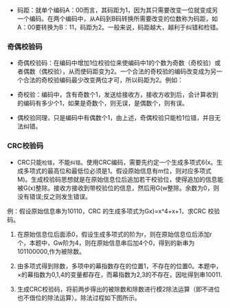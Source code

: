
- 码距：就单个编码A：00而言，其码距为1，因为其只需要改变一位就变成另一个编码。在两个编码中，从A码到B码转换所需要改变的位数称为码距，如A：00要转换为B：11，码距为2。一般来说，码距越大，越利于纠错和检错。

### 奇偶校验码
- 奇偶校验码：在编码中增加1位校验位来使编码中1的个数为奇数（奇校验）或者偶数（偶校验），从而使码距变为2。一个合法的奇校验的编码改变成为另一个合法的奇校验编码最少改变两位才可，所以码距为2。例如：

- 奇校验：编码中，含有奇数个1，发送给接收方，接收方收到后，会计算收到的编码有多少个1，如果是奇数个，则无误，是偶数个，则有误。

- 偶校验同理，只是编码中有偶数个1，由上述，奇偶校验只能检1位错，并目无法纠错。

### CRC校验码

- CRC只能`检错`，不能`纠错`。使用CRC编码，需要先约定一个生成多项式6(x。生成多项式的最高位和最低位必须是1。假设原始信息有m位，则对应多项式M)。生成校验码思想就是在原始信息位后追加若干校验位，使得追加的信息能被G(x)整除。接收方接收到带校验位的信息，然后用G(w整除。余数为0，则没有错误;反之则发生错误。

例：假设原始信息串为10110，CRC 的生成多项式为Gx)=x^4+x+1，求CRC 校验码。

1. 在原始信息位后面添0，假设生成多项式的阶为r，则在原始信息位后添加r个，本题中，Gw阶为4，则在原始信息串后加4个0，得到的新串为101100000,作为被除数。

2. 由多项式得到除数，多项中的幕指数存在的位置1，不存在的位置0。本题中，×的幕指数为0,1,4的变量都存在，而幕指数为2,3的不存在，因吡得到串10011.

3. 生成CRC校验码，将前两步得出的被除数和除数进行模2除法运算（即不进位也不借位的除法运算）。除法过程如下图所示。